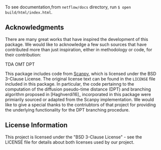To see documentation,from `netflow/docs` directory, run `$ open build/html/index.html`.

## Acknowledgments
There are many great works that have inspired the development of this package. We would like to acknowledge a few such sources that have contributed  more than just inspiration, either in methodology or code, for their contribution:

TDA
OMT
DPT

This package includes code from [Scanpy](https://github.com/scverse/scanpy), which is licensed under the BSD 3-Clause License. The original license text can be found in the `LICENSE` file included in this package. In particular, the code pertainng to the computation of the diffusion pseudo-time distance (DPT) and branching algorithm proposed in [Haghverdi16]_ incorporated in this package were primiarily sourced or adapted from the Scanpy implementation. We would like to give a special thanks to the contriubtors of that project for providing the underlying functionality for the DPT branching procedure. 


## License Information
This project is licensed under the "BSD 3-Clause License" - see the LICENSE file for details about both licenses used by our project.